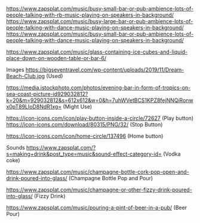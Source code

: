 https://www.zapsplat.com/music/busy-small-bar-or-pub-ambience-lots-of-people-talking-with-rb-music-playing-on-speakers-in-background/
https://www.zapsplat.com/music/busy-large-bar-or-pub-ambience-lots-of-people-talking-with-dance-music-playing-on-speakers-in-background/
https://www.zapsplat.com/music/busy-small-bar-or-pub-ambience-lots-of-people-talking-with-dance-music-playing-on-speakers-in-background/

https://www.zapsplat.com/music/glass-containing-ice-cubes-and-liquid-place-down-on-wooden-table-or-bar-6/

Images
https://bigseventravel.com/wp-content/uploads/2019/11/Dream-Beach-Club.jpg (Used)

https://media.istockphoto.com/photos/evening-bar-in-form-of-tropics-on-sea-coast-picture-id929032812?k=20&m=929032812&s=612x612&w=0&h=7uhWVetBCS1KPZ8fejNNQiRonwx0pT89LIoD8NdR1xg= (Might Use)

https://icon-icons.com/icon/play-button-inside-a-circle/72627 (Play button)
https://icon-icons.com/download/80315/PNG/32/ (Stop Button)

https://icon-icons.com/icon/home-circle/137496 (Home button)


Sounds
https://www.zapsplat.com/?s=making+drink&post_type=music&sound-effect-category-id= (Vodka coke)

https://www.zapsplat.com/music/champagne-bottle-cork-pop-open-and-drink-poured-into-glass/ (Champagne Bottle Pop and Pour)

https://www.zapsplat.com/music/champagne-or-other-fizzy-drink-poured-into-glass/ (Fizzy Drink)

https://www.zapsplat.com/music/pouring-a-pint-of-beer-in-a-pub/ (Beer Pour)